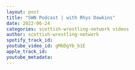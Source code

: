 ```yaml
---
layout: post
title: "SWN Podcast | with Rhys Dawkins"
date: 2022-06-24
categories: scottish-wrestling-network videos
author: scottish-wrestling-network
spotify_track_id: 
youtube_video_id: gMbDgYb_b1E
apple_track_id: 
youtube_metadata: 
---
```

